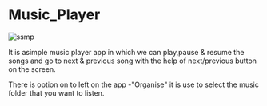 # Music_Player  
![ssmp](https://github.com/yashnehra17/Music_Player/assets/84937726/2a6bbea5-9092-475d-aa16-129ad4a43fea)


It is asimple music player app in which we can play,pause & resume the songs and go to next & previous song with the help of next/previous button on the screen.

There is option on to left on the app -"Organise" it is use to select the music folder that you want to listen.
